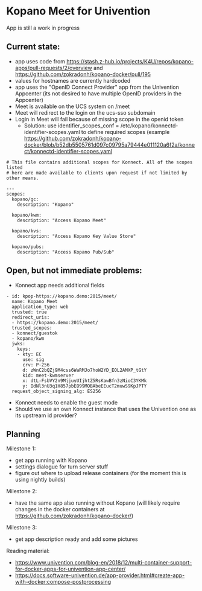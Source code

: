 # Kopano Meet for Univention

App is still a work in progress

## Current state:
- app uses code from https://stash.z-hub.io/projects/K4U/repos/kopano-apps/pull-requests/2/overview and https://github.com/zokradonh/kopano-docker/pull/195
- values for hostnames are currently hardcoded
- app uses the "OpenID Connect Provider" app from the Univention Appcenter (its not desired to have multiple OpenID providers in the Appcenter)
- Meet is available on the UCS system on /meet
- Meet will redirect to the login on the ucs-sso subdomain
- Login in Meet will fail because of missing scope in the openid token
  - Solution: use identifier_scopes_conf = /etc/kopano/konnectd-identifier-scopes.yaml to define required scopes (example https://github.com/zokradonh/kopano-docker/blob/b52db5505761d097c09795a79444e011120a6f2a/konnect/konnectd-identifier-scopes.yaml

```
# This file contains additional scopes for Konnect. All of the scopes listed
# here are made available to clients upon request if not limited by other means.

---
scopes:
  kopano/gc:
    description: "Kopano"

  kopano/kwm:
    description: "Access Kopano Meet"

  kopano/kvs:
    description: "Access Kopano Key Value Store"

  kopano/pubs:
    description: "Access Kopano Pub/Sub"
```

## Open, but not immediate problems:

- Konnect app needs additional fields
```
- id: kpop-https://kopano.demo:2015/meet/
  name: Kopano Meet
  application_type: web
  trusted: true
  redirect_uris:
  - https://kopano.demo:2015/meet/
  trusted_scopes:
  - konnect/guestok
  - kopano/kwm
  jwks:
    keys:
    - kty: EC
      use: sig
      crv: P-256
      d: zWnC2bQZj9M4css6WaRMJo7hoW2YD_EOL2AMXP_tGtY
      kid: meet-kwmserver
      x: dtL-FsbVY2n9MjjuyUIjhtZ5RsKawBfn3zNioC3YKMk
      y: IdNl3nU3q1H857pbEO99MOBAbeEEucT2muwS9KpJPTY
  request_object_signing_alg: ES256
```
- Konnect needs to enable the guest mode
- Should we use an own Konnect instance that uses the Univention one as its upstream id provider?

## Planning

Milestone 1:
- get app running with Kopano
- settings dialogue for turn server stuff
- figure out where to upload release containers (for the moment this is using nightly builds)

Milestone 2:
- have the same app also running without Kopano (will likely require changes in the docker containers at https://github.com/zokradonh/kopano-docker/)

Milestone 3:
- get app description ready and add some pictures


Reading material:
- https://www.univention.com/blog-en/2018/12/multi-container-support-for-docker-apps-for-univention-app-center/
- https://docs.software-univention.de/app-provider.html#create-app-with-docker:compose-postprocessing

